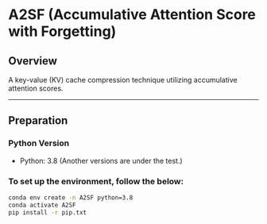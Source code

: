 # A2SF (Accumulative Attention Score with Forgetting)

## Overview

A key-value (KV) cache compression technique utilizing accumulative attention scores. 

---

## Preparation

### Python Version

- Python: 3.8 (Another versions are under the test.)

### To set up the environment, follow the below:

   ```bash
   conda env create -n A2SF python=3.8
   conda activate A2SF
   pip install -r pip.txt
   ```
